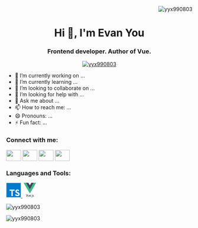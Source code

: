 <p align="right"> <img src="https://komarev.com/ghpvc/?username=yyx990803&label=Profile%20views&color=0e75b6&style=flat" alt="yyx990803" /> </p>

<h1 align="center">Hi 👋, I'm Evan You</h1>
<h3 align="center">Frontend developer. Author of Vue.</h3>

<p align="center"> <a href="https://github.com/ryo-ma/github-profile-trophy"><img src="https://github-profile-trophy.vercel.app/?username=yyx990803&theme=onedark" alt="yyx990803" /></a> </p>

- 🔭 I’m currently working on ...
- 🌱 I’m currently learning ...
- 👯 I’m looking to collaborate on ...
- 🤔 I’m looking for help with ...
- 💬 Ask me about ...
- 📫 How to reach me: ...
- 😄 Pronouns: ...
- ⚡ Fun fact: ...

<h3 align="left">Connect with me:</h3>
<p align="left">
<a target="blank"><img align="center" src="https://cdn.jsdelivr.net/npm/simple-icons@v9/icons/twitter.svg"  height="30" width="40" /></a>
<a target="blank"><img align="center" src="https://cdn.jsdelivr.net/npm/simple-icons@v9/icons/linkedin.svg" height="30" width="40" /></a>
<a target="blank"><img align="center" src="https://cdn.jsdelivr.net/npm/simple-icons@v9/icons/stackoverflow.svg" height="30" width="40" /></a>
<a  target="blank"><img align="center" src="https://cdn.jsdelivr.net/npm/simple-icons@v9/icons/facebook.svg"  height="30" width="40" /></a>
</p>

<h3 align="left">Languages and Tools:</h3>

<p align="left"><a href="https://www.typescriptlang.org/" target="_blank"> <img src="https://raw.githubusercontent.com/devicons/devicon/master/icons/typescript/typescript-original.svg" alt="typescript" width="40" height="40"/> </a> <a href="https://vuejs.org/" target="_blank"> <img src="https://raw.githubusercontent.com/devicons/devicon/master/icons/vuejs/vuejs-original-wordmark.svg" alt="vuejs" width="40" height="40"/> </a></p>

<p align="left">
  <img src="https://github-readme-stats.vercel.app/api/top-langs?username=yyx990803&show_icons=true&locale=en&layout=compact&theme=dark" alt="yyx990803" />
</p>

<p align="left">
<img src="https://github-readme-stats.vercel.app/api?username=yyx990803&show_icons=true&locale=en&theme=dark" alt="yyx990803" />
</p>
